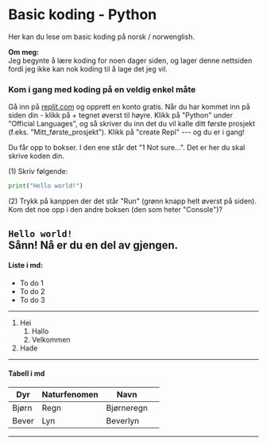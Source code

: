 # Basic koding - Python
Her kan du lese om basic koding på norsk / norwenglish.

**Om meg:**  
Jeg begynte å lære koding for noen dager siden, og lager denne nettsiden fordi jeg 
ikke kan nok koding til å lage det jeg vil.

### Kom i gang med koding på en veldig enkel måte
Gå inn på [replit.com](https://replit.com/) og opprett en konto gratis. Når du har 
kommet inn på siden din - klikk på + tegnet øverst til høyre. Klikk på "Python" under 
"Official Languages", og så skriver du inn det du vil kalle ditt første prosjekt 
(f.eks. "Mitt_første_prosjekt"). Klikk på "create Repl" --- og du er i gang!

Du får opp to bokser. I den ene står det "1 Not sure...". Det er her du skal skrive koden din.

(1) Skriv følgende: 
```python
print("Hello world!")
```

(2) Trykk på kanppen der det står "Run" (grønn knapp helt øverst på siden).
Kom det noe opp i den andre boksen (den som heter "Console")?

`Hello world!`  
Sånn! Nå er du en del av gjengen.
---
#### Liste i md:
- To do 1
- To do 2
- To do 3
---
1. Hei
   1. Hallo
   2. Velkommen
2. Hade
___
#### Tabell i md

| **Dyr** | **Naturfenomen** | **Navn**   |     |
|---------|--------------|------------|-----|
| Bjørn   | Regn         | Bjørneregn |     |
| Bever   | Lyn          | Beverlyn   |     |

---
